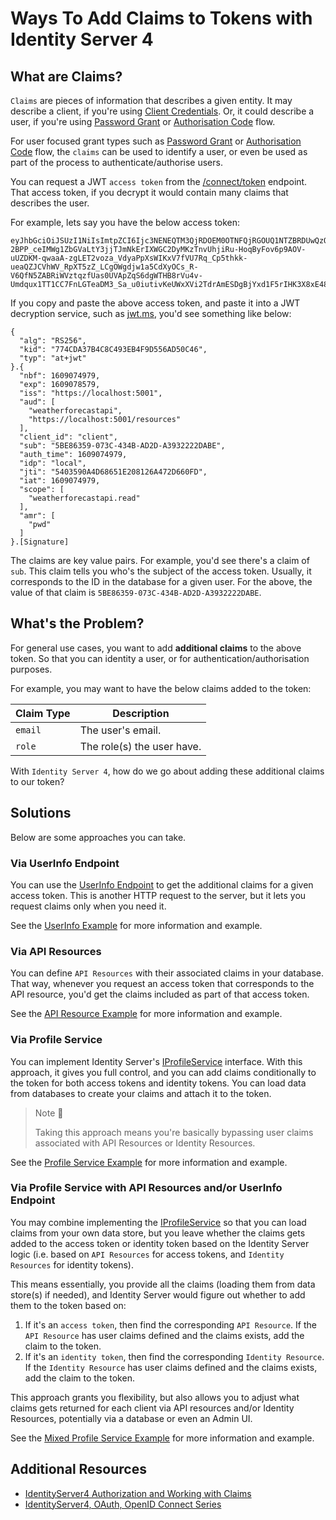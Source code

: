 # Ways To Add Claims to Tokens with Identity Server 4

## What are Claims?

`Claims` are pieces of information that describes a given entity. It may describe a client, if you're using [Client Credentials](https://oauth.net/2/grant-types/client-credentials/). Or, it could describe a user, if you're using [Password Grant](https://oauth.net/2/grant-types/password/) or [Authorisation Code](https://oauth.net/2/grant-types/authorization-code/) flow.

For user focused grant types such as [Password Grant](https://oauth.net/2/grant-types/password/) or [Authorisation Code](https://oauth.net/2/grant-types/authorization-code/) flow, the `claims` can be used to identify a user, or even be used as part of the process to authenticate/authorise users.

You can request a JWT `access token` from the [/connect/token](https://identityserver4.readthedocs.io/en/latest/endpoints/token.html) endpoint. That access token, if you decrypt it would contain many claims that describes the user.

For example, lets say you have the below access token:

```text
eyJhbGciOiJSUzI1NiIsImtpZCI6Ijc3NENEQTM3QjRDOEM0OTNFQjRGOUQ1NTZBRDUwQzQ2IiwidHlwIjoiYXQrand0In0.eyJuYmYiOjE2MDkwNzQ5NzksImV4cCI6MTYwOTA3ODU3OSwiaXNzIjoiaHR0cHM6Ly9sb2NhbGhvc3Q6NTAwMSIsImF1ZCI6WyJ3ZWF0aGVyZm9yZWNhc3RhcGkiLCJodHRwczovL2xvY2FsaG9zdDo1MDAxL3Jlc291cmNlcyJdLCJjbGllbnRfaWQiOiJjbGllbnQiLCJzdWIiOiI1QkU4NjM1OS0wNzNDLTQzNEItQUQyRC1BMzkzMjIyMkRBQkUiLCJhdXRoX3RpbWUiOjE2MDkwNzQ5NzksImlkcCI6ImxvY2FsIiwianRpIjoiNTQwMzU5MEE0RDY4NjUxRTIwODEyNkE0NzJENjYwRkQiLCJpYXQiOjE2MDkwNzQ5NzksInNjb3BlIjpbIndlYXRoZXJmb3JlY2FzdGFwaS5yZWFkIl0sImFtciI6WyJwd2QiXX0.mmcHxbVSS7nmGbUWyAhgYqDw6V2bIj87gTTcN15LrMJcVxEoV4RvSDGYJS1_3-2BPP_ceIMWg1ZbGVaLtY3jjTJmNkErIXWGC2DyMKzTnvUhjiRu-HoqByFov6p9AOV-uUZDKM-qwaaA-zgLET2voza_VdyaPpXsWIKxV7fVU7Rq_Cp5thkk-ueaQZJCVhWV_RpXT5zZ_LCgOWgdjw1a5CdXyOCs_R-V6QfN5ZABRiWVztqzfUas0UVApZqS6dgWTHB8rVu4v-Umdqux1TT1CC7FnLGTeaDM3_Sa_u0iutivKeUWxXVi2TdrAmESDgBjYxd1F5rIHK3X8xE485Z8pA
```

If you copy and paste the above access token, and paste it into a JWT decryption service, such as [jwt.ms](https://jwt.ms/), you'd see something like below:

```jwt
{
  "alg": "RS256",
  "kid": "774CDA37B4C8C493EB4F9D556AD50C46",
  "typ": "at+jwt"
}.{
  "nbf": 1609074979,
  "exp": 1609078579,
  "iss": "https://localhost:5001",
  "aud": [
    "weatherforecastapi",
    "https://localhost:5001/resources"
  ],
  "client_id": "client",
  "sub": "5BE86359-073C-434B-AD2D-A3932222DABE",
  "auth_time": 1609074979,
  "idp": "local",
  "jti": "5403590A4D68651E208126A472D660FD",
  "iat": 1609074979,
  "scope": [
    "weatherforecastapi.read"
  ],
  "amr": [
    "pwd"
  ]
}.[Signature]
```

The claims are key value pairs. For example, you'd see there's a claim of `sub`. This claim tells you who's the subject of the access token. Usually, it corresponds to the ID in the database for a given user. For the above, the value of that claim is `5BE86359-073C-434B-AD2D-A3932222DABE`.

## What's the Problem?

For general use cases, you want to add **additional claims** to the above token. So that you can identity a user, or for authentication/authorisation purposes.

For example, you may want to have the below claims added to the token:

Claim Type | Description
--- | ---
`email` | The user's email.
`role` | The role(s) the user have.

With `Identity Server 4`, how do we go about adding these additional claims to our token?

## Solutions

Below are some approaches you can take.

### Via UserInfo Endpoint

You can use the [UserInfo Endpoint](https://identityserver4.readthedocs.io/en/latest/endpoints/userinfo.html) to get the additional claims for a given access token. This is another HTTP request to the server, but it lets you request claims only when you need it.

See the [UserInfo Example](./UserInfo%20Endpoint%20Approach/documentation/README.md) for more information and example.

### Via API Resources

You can define `API Resources` with their associated claims in your database. That way, whenever you request an access token that corresponds to the API resource, you'd get the claims included as part of that access token.

See the [API Resource Example](./Api%20Resource%20Approach/documentation/README.md) for more information and example.

### Via Profile Service

You can implement Identity Server's [IProfileService](https://identityserver4.readthedocs.io/en/latest/reference/profileservice.html) interface. With this approach, it gives you full control, and you can add claims conditionally to the token for both access tokens and identity tokens. You can load data from databases to create your claims and attach it to the token.

> Note 📜
>
> Taking this approach means you're basically bypassing user claims associated with API Resources or Identity Resources.

See the [Profile Service Example](./Profile%20Service%20Approach/documentation/README.md) for more information and example.

### Via Profile Service with API Resources and/or UserInfo Endpoint

You may combine implementing the [IProfileService](https://identityserver4.readthedocs.io/en/latest/reference/profileservice.html) so that you can load claims from your own data store, but you leave whether the claims gets added to the access token or identity token based on the Identity Server logic (i.e. based on `API Resources` for access tokens, and `Identity Resources` for identity tokens).

This means essentially, you provide all the claims (loading them from data store(s) if needed), and Identity Server would figure out whether to add them to the token based on:

1. If it's an `access token`, then find the corresponding `API Resource`. If the `API Resource` has user claims defined and the claims exists, add the claim to the token.
2. If it's an `identity token`, then find the corresponding `Identity Resource`. If the `Identity Resource` has user claims defined and the claims exists, add the claim to the token.

This approach grants you flexibility, but also allows you to adjust what claims gets returned for each client via API resources and/or Identity Resources, potentially via a database or even an Admin UI.

See the [Mixed Profile Service Example](./Mixed%20Profile%20Service%20Approach/documentation/README.md) for more information and example.

## Additional Resources

- [IdentityServer4 Authorization and Working with Claims](https://code-maze.com/identityserver4-authorization/)
- [IdentityServer4, OAuth, OpenID Connect Series](https://code-maze.com/identityserver-4-series/)
